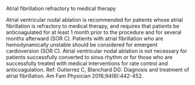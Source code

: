 Atrial fibrillation refractory to medical therapy

Atrial ventricular nodal ablation is recommended for patients whose atrial fibrillation is refractory to
medical therapy, and requires that patients be anticoagulated for at least 1 month prior to the procedure
and for several months afterward (SOR C). Patients with atrial fibrillation who are hemodynamically
unstable should be considered for emergent cardioversion (SOR C). Atrial ventricular nodal ablation is not
necessary for patients successfully converted to sinus rhythm or for those who are successfully treated with
medical interventions for rate control and anticoagulation.
Ref: Gutierrez C, Blanchard DG: Diagnosis and treatment of atrial fibrillation. Am Fam Physician 2016;94(6):442-452.